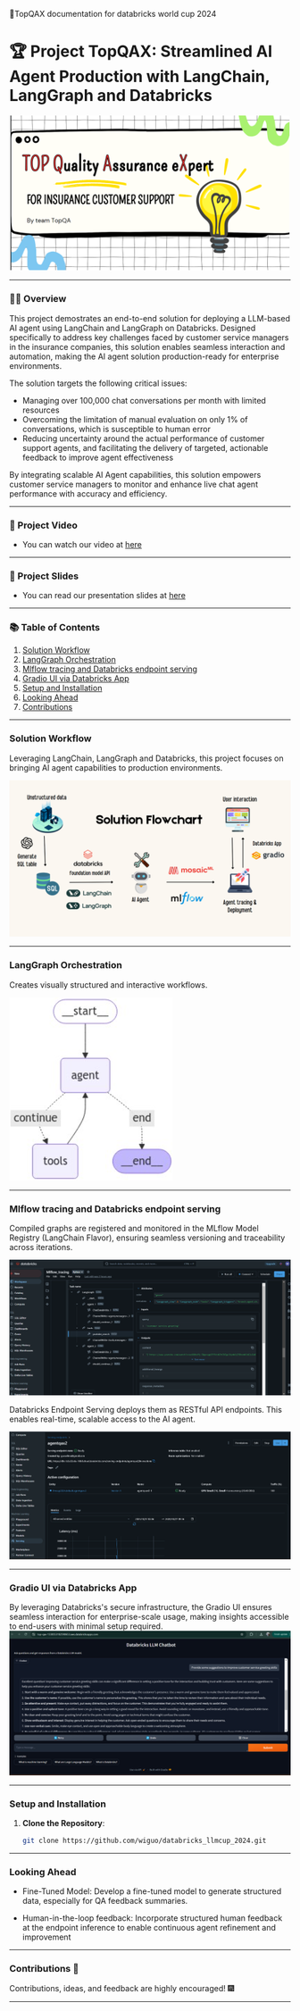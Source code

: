 🚀TopQAX documentation for databricks world cup 2024 

# 🏆 **Project TopQAX: Streamlined AI Agent Production with LangChain, LangGraph and Databricks**
<p align = "center" draggable=”false” ><img src="cover.png"
     width="500px"
     height="auto"/>
</p>

---

### 🧑‍💻 Overview
This project demostrates an end-to-end solution for deploying a LLM-based AI agent using LangChain and LangGraph on Databricks. Designed specifically to address key challenges faced by customer service managers in the insurance companies, this solution enables seamless interaction and automation, making the AI agent solution production-ready for enterprise environments.

The solution targets the following critical issues:
- Managing over 100,000 chat conversations per month with limited resources
- Overcoming the limitation of manual evaluation on only 1% of conversations, which is susceptible to human error
- Reducing uncertainty around the actual performance of customer support agents, and facilitating the delivery of targeted, actionable feedback to improve agent effectiveness
  
By integrating scalable AI Agent capabilities, this solution empowers customer service managers to monitor and enhance live chat agent performance with accuracy and efficiency.

---

### 🎥 Project Video 

-  You can watch our video at [here](https://www.youtube.com/watch?v=cCT6A6XBoGQ)

---

### 📑 Project Slides 
- You can read our presentation slides at [here](https://www.canva.com/design/DAGLz29gKFI/6y21Q6wdNabQKOZ90h9Kjg/view?utm_content=DAGLz29gKFI&utm_campaign=designshare&utm_medium=link&utm_source=editor)

---

### 📚 Table of Contents
1. [Solution Workflow](#Solution-Workflow)
2. [LangGraph Orchestration](#LangGraph-Orchestration)
3. [Mlflow tracing and Databricks endpoint serving](#Mlflow-tracing-and-Databricks-endpoint-serving)
4. [Gradio UI via Databricks App](#Gradio-UI-via-Databricks-App)
5. [Setup and Installation](#Setup-and-Installation)
6. [Looking Ahead](#Looking-Ahead)
7. [Contributions](#Contributions)


---

### Solution Workflow
Leveraging LangChain, LangGraph and Databricks, this project focuses on bringing AI agent capabilities to production environments. 

![Solution_Workflow](solution_workflow.png) 

---

### LangGraph Orchestration
Creates visually structured and interactive workflows.

![langgraph_graph](graph.png) 

---

### Mlflow tracing and Databricks endpoint serving
Compiled graphs are registered and monitored in the MLflow Model Registry (LangChain Flavor), ensuring seamless versioning and traceability across iterations. 

![image](mlflow_autolog.png)

Databricks Endpoint Serving deploys them as RESTful API endpoints. This enables real-time, scalable access to the AI agent.

![image](serving_endpoint.png)

---

### Gradio UI via Databricks App
By leveraging Databricks's secure infrastructure, the Gradio UI ensures seamless interaction for enterprise-scale usage, making insights accessible to end-users with minimal setup required.
![image](gradio_ui.png)

---

### Setup and Installation
1. **Clone the Repository**:
   ```bash
   git clone https://github.com/wiguo/databricks_llmcup_2024.git

---

### Looking Ahead 
- Fine-Tuned Model:
Develop a fine-tuned model to generate structured data, especially for QA feedback summaries.

- Human-in-the-loop feedback:
Incorporate structured human feedback at the endpoint inference to enable continuous agent refinement and improvement

---


### Contributions 🙏
Contributions, ideas, and feedback are highly encouraged! 🎆

---
